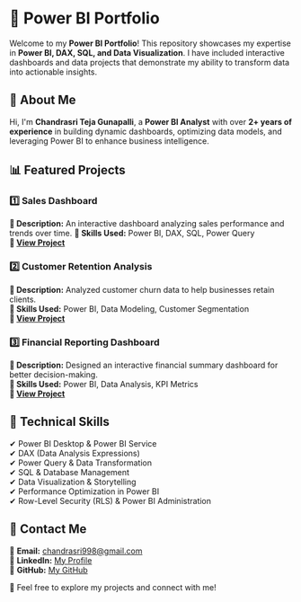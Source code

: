 # 🚀 Power BI Portfolio

Welcome to my **Power BI Portfolio**! This repository showcases my expertise in **Power BI, DAX, SQL, and Data Visualization**. I have included interactive dashboards and data projects that demonstrate my ability to transform data into actionable insights.

## 📌 About Me
Hi, I'm **Chandrasri Teja Gunapalli**, a **Power BI Analyst** with over **2+ years of experience** in building dynamic dashboards, optimizing data models, and leveraging Power BI to enhance business intelligence.

## 📊 Featured Projects

### 1️⃣ Sales Dashboard
**🔹 Description:** An interactive dashboard analyzing sales performance and trends over time.
**🔹 Skills Used:** Power BI, DAX, SQL, Power Query  
**🔹 [View Project](RetailABReport1.pbix)**

### 2️⃣ Customer Retention Analysis
**🔹 Description:** Analyzed customer churn data to help businesses retain clients.  
**🔹 Skills Used:** Power BI, Data Modeling, Customer Segmentation  
**🔹 [View Project](#)**

### 3️⃣ Financial Reporting Dashboard
**🔹 Description:** Designed an interactive financial summary dashboard for better decision-making.  
**🔹 Skills Used:** Power BI, Data Analysis, KPI Metrics  
**🔹 [View Project](#)**

## 🔧 Technical Skills
✔ Power BI Desktop & Power BI Service  
✔ DAX (Data Analysis Expressions)  
✔ Power Query & Data Transformation  
✔ SQL & Database Management  
✔ Data Visualization & Storytelling  
✔ Performance Optimization in Power BI  
✔ Row-Level Security (RLS) & Power BI Administration  

## 📩 Contact Me
📧 **Email:** chandrasri998@gmail.com  
🔗 **LinkedIn:** [My Profile](https://www.linkedin.com)  
🐙 **GitHub:** [My GitHub](https://github.com)  

🚀 Feel free to explore my projects and connect with me!

